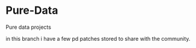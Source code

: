 # Pure-Data
Pure data projects

in this branch i have a few pd patches stored to share with the community. 
